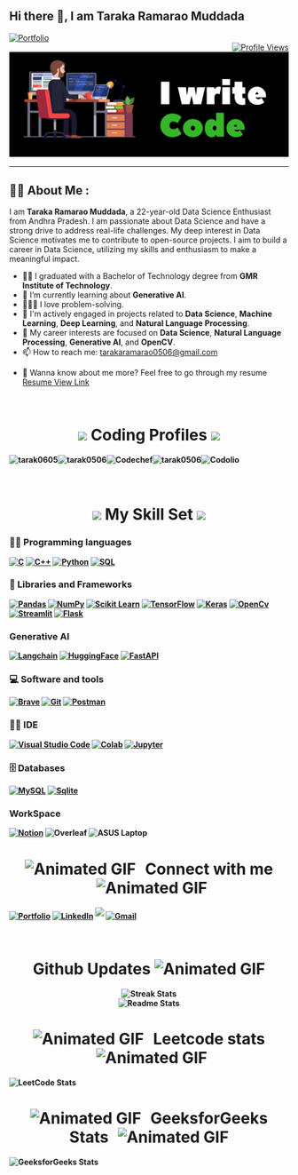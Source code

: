 ## Hi there 👋, I am Taraka Ramarao Muddada

<div align="left">
  <a href="https://tarakaramaraomuddada.me/" target="_blank">
    <img src="https://img.shields.io/badge/Portfolio-255E63?style=for-the-badge&logo=About.me&logoColor=white" alt="Portfolio" />
  </a>
</div>


<div align="right">
  <a href="https://visitcount.itsvg.in">
    <img src="https://visitcount.itsvg.in/api?id=tarak0506&label=Profile%20Views&color=0&icon=0&pretty=true" alt="Profile Views" />
  </a>
</div>


<div align="left">
 <img src ="image.jpg">
</div>

---

## 👨‍💻 About Me :

I am **Taraka Ramarao Muddada**, a 22-year-old Data Science Enthusiast from Andhra Pradesh. I am passionate about Data Science and have a strong drive to address real-life challenges. My deep interest in Data Science motivates me to contribute to open-source projects. I aim to build a career in Data Science, utilizing my skills and enthusiasm to make a meaningful impact.

- 👨‍💻 I graduated with a Bachelor of Technology degree from **GMR Institute of Technology**.
- 🌱 I’m currently learning about **Generative AI**.
- 👨🏻‍💻 I love problem-solving.
- 🤝 I'm actively engaged in projects related to **Data Science**, **Machine Learning**, **Deep Learning**, and **Natural Language Processing**.
- 🔭 My career interests are focused on **Data Science**, **Natural Language Processing**, **Generative AI**, and **OpenCV**.
- 📫 How to reach me: [tarakaramarao0506@gmail.com](mailto:tarakaramarao0506@gmail.com)
- <p dir="auto">📄 Wanna know about me more? Feel free to go through my resume <a href="https://drive.google.com/file/d/1ZzVM9M8umSM3g2_eDOq7JTAEgbiGuF9R/view?usp=sharing" rel="nofollow">Resume View Link</a></p>
   

<br>

<div align = "left" >
  <h1 align = "center" >  <b> <img src="https://media.giphy.com/media/2Ygy0khwewLgMSYM0t/giphy.gif" height="30px" width-"30px"> Coding Profiles <b> <img src="https://media.giphy.com/media/2Ygy0khwewLgMSYM0t/giphy.gif" height="30px" width-"30px">  </h1>

   <a href="https://leetcode.com/u/tarak0605/" target="blank"><img align="left" src="https://img.shields.io/badge/-LeetCode-FFA116?style=for-the-badge&logo=LeetCode&logoColor=black" alt="tarak0605"/></a>
  <a href="https://www.geeksforgeeks.org/user/tarak0506/" target="blank"><img align="left" src="https://img.shields.io/badge/GeeksforGeeks-298D46?style=for-the-badge&logo=geeksforgeeks&logoColor=white"  alt="tarak0506"/></a>
  <a href="https://www.codechef.com/users/cse_c3" target="blank"><img align="left" src="https://img.shields.io/badge/-CodeChef-5B4638?style=for-the-badge&logo=CodeChef&logoColor=white" alt="Codechef"/></a>
  <a href="https://www.hackerrank.com/profile/tarak0506" target="blank"><img align="left" src="https://img.shields.io/badge/-Hackerrank-2EC866?style=for-the-badge&logo=HackerRank&logoColor=white"  alt="tarak0506"/></a>
   <a href="https://codolio.com/profile/tarak0506" target="blank"><img align="left" src="https://img.shields.io/badge/Codolio-000000?style=for-the-badge&logo=Codolio&logoColor=white" alt="Codolio"/></a>

   


   
  
</div>
<br>
<br>

<br> 


 <h1 align="center"> <b> <img src="https://media.giphy.com/media/2Ygy0khwewLgMSYM0t/giphy.gif" height="30px" width-"30px"> My Skill Set
 <img src="https://media.giphy.com/media/2Ygy0khwewLgMSYM0t/giphy.gif" height="30px" width-"30px"> </b> </h1>

  
### 👨‍💻 Programming languages
<p>
    <a href="#"><img alt="C"  src="https://img.shields.io/badge/C-00599C?style=for-the-badge&logo=c&logoColor=white" height="30px" width-"30px"></a>
    <a href="#"><img alt="C++" src="https://img.shields.io/badge/C%2B%2B-00599C?style=for-the-badge&logo=c%2B%2B&logoColor=white" height="30px" width-"30px"></a> 
    <a href="#"><img alt="Python" src="https://img.shields.io/badge/Python-FFD43B?style=for-the-badge&logo=python&logoColor=blue" height="30px" width-"30px"></a>
<!--     <a href="#"><img alt="Python" src="https://img.shields.io/badge/python%20-%2314354C.svg?&style=for-the-badge&logo=python&logoColor=white"></a> -->
<!--     <a href="#"><img alt="Java" src="https://img.shields.io/badge/Java-ED8B00?style=for-the-badge&logo=java&logoColor=white"></a> -->
    <a href="#"><img alt="SQL" src="https://img.shields.io/badge/sql%20-%2314354C.svg?&style=for-the-badge&logo=sql&logoColor=white" height="30px" width-"30px"></a> 
</p>              
                
                
### 🧰 Libraries and Frameworks

<p>
    <a href ="#"><img alt = "Pandas" src= "https://img.shields.io/badge/Pandas-2C2D72?style=for-the-badge&logo=pandas&logoColor=white" height="30px" width-"30px"></a>
    <a href ="#"><img alt = "NumPy" src= "https://img.shields.io/badge/Numpy-777BB4?style=for-the-badge&logo=numpy&logoColor=white" height="30px" width-"30px"></a>
    <a href ="#"><img alt = "Scikit Learn" src = "https://img.shields.io/badge/scikit_learn-F7931E?style=for-the-badge&logo=scikit-learn&logoColor=white" height="30px" width-"30px"></a>
    <a href ="#"><img alt = "TensorFlow" src= "https://img.shields.io/badge/TensorFlow-FF6F00?style=for-the-badge&logo=TensorFlow&logoColor=white" height="30px" width-"30px"></a>
    <a href ="#"><img alt = "Keras" src= "https://img.shields.io/badge/Keras-D00000?style=for-the-badge&logo=Keras&logoColor=white" height="30px" width-"30px"></a>
    <a href ="#"><img alt = "OpenCv" src= "https://img.shields.io/badge/OpenCV-27338e?style=for-the-badge&logo=OpenCV&logoColor=white" height="30px" width-"30px"></a>
    <a href ="#"><img alt = "Streamlit" src = "https://img.shields.io/badge/Streamlit-FF4B4B?style=for-the-badge&logo=Streamlit&logoColor=white" height="30px" width-"30px"></a>
    <a href ="#"><img alt = "Flask" src = "https://img.shields.io/badge/Flask-000000?style=for-the-badge&logo=flask&logoColor=white" height="30px" width-"30px"></a>
 </p>   

 ### Generative AI 
 <p>
   <a href = "#"><img alt = "Langchain" src = "https://img.shields.io/badge/langchain-1C3C3C?style=for-the-badge&logo=langchain&logoColor=white" height="30px" width-"30px"></a>
   <a href = "#"><img alt = "HuggingFace" src = "https://img.shields.io/badge/-HuggingFace-FDEE21?style=for-the-badge&logo=HuggingFace&logoColor=black" height="30px" width-"30px"></a>
   <a href = "#"><img alt = "FastAPI" src = "https://img.shields.io/badge/fastapi-109989?style=for-the-badge&logo=FASTAPI&logoColor=white" height="30px" width-"30px"></a>
   
 </p>

 ### 💻 Software and tools
 
<p>
    <a href="#"><img alt="Brave" src="https://img.shields.io/badge/Brave-FF1B2D?style=for-the-badge&logo=Brave&logoColor=white" height="30px" width-"30px"></a>
    <a href="#"><img alt="Git" src="https://img.shields.io/badge/GIT-E44C30?style=for-the-badge&logo=git&logoColor=white" height="30px" width-"30px"></a>
<!--     <a href="#"><img alt="Visual Studio Code" src="https://img.shields.io/badge/VSCode-0078D4?style=for-the-badge&logo=visual%20studio%20code&logoColor=white"></a> -->
    <a href="#"><img alt="Postman" src="https://img.shields.io/badge/Postman-FF6C37?style=for-the-badge&logo=Postman&logoColor=white" height="30px" width-"30px"></a>
</p>


### 👨‍💻 IDE 
<p>
  <a href="#"><img alt="Visual Studio Code" src="https://img.shields.io/badge/Visual_Studio_Code-0078D4?style=for-the-badge&logo=visual%20studio%20code&logoColor=white" height="30px" width-"30px"></a>
  <a href="#"><img alt="Colab" src ="https://img.shields.io/badge/Colab-F9AB00?style=for-the-badge&logo=googlecolab&color=525252" height="30px" width-"30px"></a>
  <a href="#"><img alt="Jupyter" src="https://img.shields.io/badge/Jupyter-F37626.svg?&style=for-the-badge&logo=Jupyter&logoColor=white" height="30px" width-"30px"></a>
</p>

    
### 🗄️ Databases
<p>
    <a href="#"><img alt="MySQL" src="https://img.shields.io/badge/MySQL-005C84?style=for-the-badge&logo=mysql&logoColor=white" height="30px" width-"30px"></a>
    <a href="#"><img alt="Sqlite" src ="https://img.shields.io/badge/Sqlite-003B57?style=for-the-badge&logo=sqlite&logoColor=white" height="30px" width-"30px"></a>
</p>

### WorkSpace

  <a href ="https://tarakaramaraomuddada.notion.site/Portfolio-104af5a7165280ad90f1e5eefaa68ff9" target_blank = "_blank"> <img alt = "Notion" src="https://img.shields.io/badge/Notion-000000?style=for-the-badge&logo=notion&logoColor=white" ></a> 
  <a><img alt ="Overleaf" src ="https://img.shields.io/badge/Overleaf-47A141?style=for-the-badge&logo=Overleaf&logoColor=white"></a>
  <a><img alt ="ASUS Laptop" src ="https://img.shields.io/badge/asus%20laptop-000000?style=for-the-badge&logo=asus&logoColor=white"> </a>


<h1 align="center">
  <b>
    <img src="https://media.giphy.com/media/2Ygy0khwewLgMSYM0t/giphy.gif" height="30px" width="30px" alt="Animated GIF" style="margin-right: 10px;"> 
    Connect with me 
    <img src="https://media.giphy.com/media/2Ygy0khwewLgMSYM0t/giphy.gif" height="30px" width="30px" alt="Animated GIF" style="margin-left: 10px;">
  </b>
</h1>

   <p>
    <a href ="https://tarakaramaraomuddada.vercel.app/" target_blank = "_blank"> <img src= "https://img.shields.io/badge/website-000000?style=for-the-badge&logo=About.me&logoColor=white" alt ="Portfolio" height="30px" width-"30px"/></a>
   <a href="http://www.linkedin.com/in/tarak0506/" target="_blank"> <img alt="LinkedIn" src="https://img.shields.io/badge/linkedin-%230077B5.svg?&style=for-the-badge&logo=linkedin&logoColor=white" height="30px" width-"30px"/></a> 
   <a href="https://github.com/TARAK0506/" target="_blank"> <img src="https://img.shields.io/badge/github-%2324292e.svg?&style=for-the-badge&logo=github&logoColor=white" style="margin-bottom: 5px;"  height="30px" width-"30px"/></a>
     <a href="mailto:tarakaramarao0506@gmail.com"> <img src="https://img.shields.io/badge/Gmail-D14836?style=for-the-badge&logo=gmail&logoColor=white" alt="Gmail" height="30px" width-"30px"></a>
  </p>
<br>



<div align="center">
  <h1><b>Github Updates <img src="https://media.giphy.com/media/cj87CxfRtrUifF3Ryk/giphy.gif" width="30px" height="35px" alt="Animated GIF"></b></h1>
  <img src="https://streak-stats.demolab.com/?user=tarak0506&count_private=true&theme=react&border_radius=10" alt="Streak Stats"/><br/>
  <img src="https://github-readme-stats.vercel.app/api?username=tarak0506&show_icons=true&theme=react&rank_icon=github&border_radius=10" alt="Readme Stats" />
</div>



<h1 align="center">
  <b>
    <img src="https://media.giphy.com/media/2Ygy0khwewLgMSYM0t/giphy.gif" height="30px" width="30px" alt="Animated GIF" style="margin-right: 10px;"> 
    Leetcode stats 
    <img src="https://media.giphy.com/media/2Ygy0khwewLgMSYM0t/giphy.gif" height="30px" width="30px" alt="Animated GIF" style="margin-left: 10px;">
  </b>
</h1>

![LeetCode Stats](https://leetcard.jacoblin.cool/tarak0605?theme=dark&font=Noto%20Sans%20Shavian&ext=contest)

<h1 align="center">
  <b>
    <img src="https://media.giphy.com/media/2Ygy0khwewLgMSYM0t/giphy.gif" height="30px" width="30px" alt="Animated GIF" style="margin-right: 10px;"> 
    GeeksforGeeks Stats 
    <img src="https://media.giphy.com/media/2Ygy0khwewLgMSYM0t/giphy.gif" height="30px" width="30px" alt="Animated GIF" style="margin-left: 10px;">
  </b>
</h1>

![GeeksforGeeks Stats](https://gfgstatscard.vercel.app/tarak0506?theme=dark)
